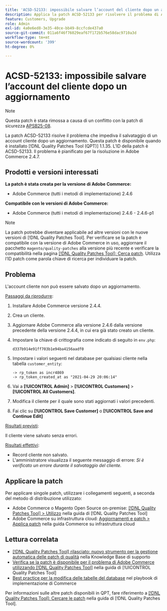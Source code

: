 ```yaml
---
title: 'ACSD-52133: impossibile salvare l’account del cliente dopo un aggiornamento'
description: Applica la patch ACSD-52133 per risolvere il problema di Adobe Commerce, a causa del quale non è possibile salvare un account cliente dopo un aggiornamento.
feature: Customers, Upgrade
role: Admin
exl-id: 4a0e6ed8-3e35-40ce-bb49-8ccfcde437a0
source-git-commit: 011a6f46f76029eaf67f172b576e58dac9710a3d
workflow-type: tm+mt
source-wordcount: '399'
ht-degree: 0%

---
```


# ACSD-52133: impossibile salvare l’account del cliente dopo un aggiornamento

>[!NOTE]
>
>Questa patch è stata rimossa a causa di un conflitto con la patch di sicurezza [APSB25-08](https://experienceleague.adobe.com/it/docs/commerce-knowledge-base/kb/troubleshooting/known-issues-patches-attached/security-update-available-for-adobe-commerce-apsb25-08).

La patch ACSD-52133 risolve il problema che impediva il salvataggio di un account cliente dopo un aggiornamento. Questa patch è disponibile quando è installato [!DNL Quality Patches Tool (QPT)] 1.1.35. L’ID della patch è ACSD-52133. Il problema è pianificato per la risoluzione in Adobe Commerce 2.4.7.

## Prodotti e versioni interessati

**La patch è stata creata per la versione di Adobe Commerce:**

* Adobe Commerce (tutti i metodi di implementazione) 2.4.6

**Compatibile con le versioni di Adobe Commerce:**

* Adobe Commerce (tutti i metodi di implementazione) 2.4.6 - 2.4.6-p1

>[!NOTE]
>
>La patch potrebbe diventare applicabile ad altre versioni con le nuove versioni di [!DNL Quality Patches Tool]. Per verificare se la patch è compatibile con la versione di Adobe Commerce in uso, aggiornare il pacchetto `magento/quality-patches` alla versione più recente e verificare la compatibilità nella pagina [[!DNL Quality Patches Tool]: Cerca patch](https://experienceleague.adobe.com/tools/commerce-quality-patches/index.html?lang=it). Utilizza l’ID patch come parola chiave di ricerca per individuare la patch.

## Problema

L&#39;account cliente non può essere salvato dopo un aggiornamento.

<u>Passaggi da riprodurre</u>:

1. Installare Adobe Commerce versione 2.4.4.
1. Crea un cliente.
1. Aggiornare Adobe Commerce alla versione 2.4.6 dalla versione precedente della versione 2.4.4, in cui era già stato creato un cliente.
1. Impostare la chiave di crittografia come indicato di seguito in `env.php`:

   `d337b914e91ff703b1e94ba4156aadf0`

1. Impostare i valori seguenti nel database per qualsiasi cliente nella tabella `customer_entity`:

   ```
   -> rp_token as incr4869
   -> rp_token_created_at as "2021-04-29 20:06:14"
   ```

1. Vai a **[!UICONTROL Admin]** > **[!UICONTROL Customers]** > **[!UICONTROL All Customers]**.
1. Modifica il cliente per il quale sono stati aggiornati i valori precedenti.
1. Fai clic su **[!UICONTROL Save Customer]** o **[!UICONTROL Save and Continue Edit]**

<u>Risultati previsti</u>:

Il cliente viene salvato senza errori.

<u>Risultati effettivi</u>:

* Record cliente non salvato.
* L&#39;amministratore visualizza il seguente messaggio di errore: *Si è verificato un errore durante il salvataggio del cliente.*

## Applicare la patch

Per applicare singole patch, utilizzare i collegamenti seguenti, a seconda del metodo di distribuzione utilizzato:

* Adobe Commerce o Magento Open Source on-premise: [[!DNL Quality Patches Tool] > Utilizzo](/help/tools/quality-patches-tool/usage.md) nella guida di [!DNL Quality Patches Tool]
* Adobe Commerce su infrastruttura cloud: [Aggiornamenti e patch > Applica patch](https://experienceleague.adobe.com/docs/commerce-cloud-service/user-guide/develop/upgrade/apply-patches.html?lang=it) nella guida Commerce su infrastruttura cloud

## Lettura correlata

* [[!DNL Quality Patches Tool] rilasciato: nuovo strumento per la gestione automatica delle patch di qualità](https://experienceleague.adobe.com/it/docs/commerce-operations/tools/quality-patches-tool/quality-patches-tool-to-self-serve-quality-patches) nella Knowledge Base di supporto
* [Verifica se la patch è disponibile per il problema di Adobe Commerce utilizzando  [!DNL Quality Patches Tool]](/help/tools/quality-patches-tool/patches-available-in-qpt/check-patch-for-magento-issue-with-magento-quality-patches.md) nella guida di [!UICONTROL Quality Patches Tool]
* [Best practice per la modifica delle tabelle del database](https://experienceleague.adobe.com/it/docs/commerce-operations/implementation-playbook/best-practices/development/modifying-core-and-third-party-tables#why-adobe-recommends-avoiding-modifications) nel playbook di implementazione di Commerce

Per informazioni sulle altre patch disponibili in QPT, fare riferimento a [[!DNL Quality Patches Tool]: Cercare le patch](https://experienceleague.adobe.com/tools/commerce-quality-patches/index.html?lang=it) nella guida di [!DNL Quality Patches Tool].
